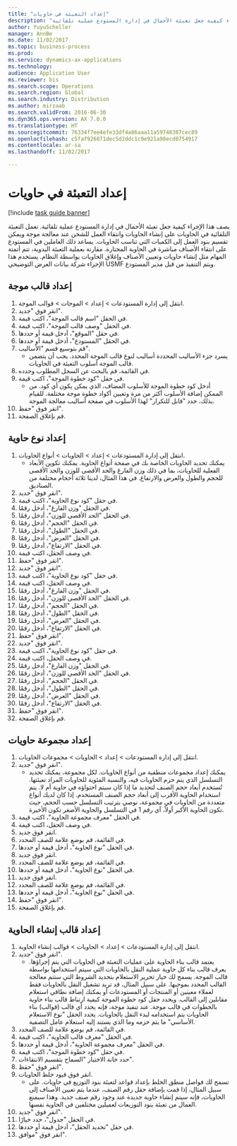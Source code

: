 ```yaml
--- 
title: "إعداد التعبئة في حاويات"
description: "يصف هذا الإجراء كيفية جعل تعبئة الأحمال في إدارة المستودع عملية تلقائية."
author: YuyuScheller
manager: AnnBe
ms.date: 11/02/2017
ms.topic: business-process
ms.prod: 
ms.service: dynamics-ax-applications
ms.technology: 
audience: Application User
ms.reviewer: bis
ms.search.scope: Operations
ms.search.region: Global
ms.search.industry: Distribution
ms.author: mirzaab
ms.search.validFrom: 2016-06-30
ms.dyn365.ops.version: AX 7.0.0
ms.translationtype: HT
ms.sourcegitcommit: 76334f7ee4efe33df4a86aaa11a59748387cec89
ms.openlocfilehash: c5faf926071dec5d2ddc1c9e921a98ecd0754917
ms.contentlocale: ar-sa
ms.lasthandoff: 11/02/2017

---
```

# <a name="set-up-containerization"></a>إعداد التعبئة في حاويات

[!include [task guide banner](../../includes/task-guide-banner.md)]

يصف هذا الإجراء كيفية جعل تعبئة الأحمال في إدارة المستودع عملية تلقائية. تعمل التعبئة التلقائية في الحاويات على إنشاء الحاويات وانتقاء العمل للشحن عند معالجة موجة ويمكن تقسيم بنود العمل إلى الكميات التي تناسب الحاويات. يساعد ذلك العاملين في المستودع على انتقاء الأصناف مباشرة في الحاوية المختارة. مقارنة بعملية التعبئة اليدوية، تتم أتمتة المهام مثل إنشاء حاويات وتعيين الأصناف وإغلاق الحاويات بواسطة النظام. يستخدم هذا الإجراء شركة بيانات العرض التوضيحي USMF ويتم التنفيذ من قبل مدير المستودع.


## <a name="set-up-a-wave-template"></a>إعداد قالب موجة
1. انتقل إلى إدارة المستودعات > إعداد > الموجات > قوالب الموجة.
2. انقر فوق "جديد".
3. في الحقل "اسم قالب الموجة"، اكتب قيمة.
4. في الحقل "وصف قالب الموجة"، اكتب قيمة.
5. في حقل "الموقع"، أدخل قيمة أو حددها.
6. في الحقل "المستودع"، أدخل قيمة أو حددها.
7. قم بتوسيع قسم "الأساليب".
    * يسرد جزء الأساليب المحددة أساليب لنوع قالب الموجة المحدد. يجب أن يتضمن قالب الموجة أسلوب التعبئة في الحاويات.  
8. في القائمة، قم بالبحث عن السجل المطلوب وحدده.
9. في حقل "كود خطوة الموجة"، اكتب قيمة.
    * أدخل كود خطوة الموجة للأسلوب المضاف، الذي يمكن يكون أي كود. من الممكن إضافة الأسلوب أكثر من مرة وتعيين أكواد خطوة موجة مختلفة. للقيام بذلك، حدد "قابل للتكرار" لهذا الأسلوب في صفحة أساليب معالجة الموجة.  
10. انقر فوق "حفظ".
11. قم بإغلاق الصفحة.

## <a name="set-up-a-container-type"></a>إعداد نوع حاوية
1. انتقل إلى إدارة المستودعات > إعداد > الحاويات > أنواع الحاويات.
    * يمكنك تحديد الحاويات الخاصة بك في صفحة أنواع الحاوية. يمكنك تكوين الأبعاد الفعلية للحاويات، بما في ذلك وزن الفارغ والحد الأقصى للوزن والحد الأقصى للحجم والطول والعرض والارتفاع. في هذا المثال، لدينا ثلاثة أحجام مختلفة من الصناديق.  
2. انقر فوق "جديد".
3. في حقل "كود نوع الحاوية"، اكتب قيمة.
4. في الحقل "وزن الفارغ‬"، أدخل رقمًا.
5. في الحقل "الحد الأقصى للوزن"، أدخل رقمًا.
6. في الحقل "الحجم‬"، أدخل رقمًا.
7. في الحقل "الطول"، أدخل رقمًا.
8. في الحقل "العرض"، أدخل رقمًا.
9. في الحقل "الارتفاع"، أدخل رقمًا.
10. في وصف الحقل، اكتب قيمة.
11. انقر فوق "حفظ".
12. انقر فوق "جديد".
13. في حقل "كود نوع الحاوية"، اكتب قيمة.
14. في وصف الحقل، اكتب قيمة.
15. في الحقل "وزن الفارغ‬"، أدخل رقمًا.
16. في الحقل "الحد الأقصى للوزن"، أدخل رقمًا.
17. في الحقل "الحجم‬"، أدخل رقمًا.
18. في الحقل "الطول"، أدخل رقمًا.
19. في الحقل "العرض"، أدخل رقمًا.
20. في الحقل "الارتفاع"، أدخل رقمًا.
21. انقر فوق "حفظ".
22. انقر فوق "جديد".
23. في حقل "كود نوع الحاوية"، اكتب قيمة.
24. في وصف الحقل، اكتب قيمة.
25. في الحقل "وزن الفارغ‬"، أدخل رقمًا.
26. في الحقل "الحد الأقصى للوزن"، أدخل رقمًا.
27. في الحقل "الحجم‬"، أدخل رقمًا.
28. في الحقل "الطول"، أدخل رقمًا.
29. في الحقل "العرض"، أدخل رقمًا.
30. في الحقل "الارتفاع"، أدخل رقمًا.
31. انقر فوق "حفظ".
32. قم بإغلاق الصفحة.

## <a name="set-up-a-container-group"></a>إعداد مجموعة حاويات
1. انتقل إلى إدارة المستودعات > إعداد > الحاويات > مجموعات الحاويات.
2. انقر فوق "جديد".
    * يمكنك إعداد مجموعات منطقية من أنواع الحاويات. لكل مجموعة، يمكنك تحديد التسلسل الذي يتم حزم الحاويات فيه، والنسبة المئوية للحاويات المراد تعبئتها. تُستخدم أبعاد حجم الصنف لتحديد ما إذا كان سيتم احتواؤه في حاوية أم لا. يتم استخدام الحاوية الأقرب إلى أبعاد حجم الصنف المستخدم. إذا كان لديك أنواع متعددة من الحاويات في مجموعة، نوصي بترتيب التسلسل حسب الحجم، حيث تكون الحاوية الأكبر أولاً، أي رقم 1 في التسلسل والحاوية الأصغر تكون الأخيرة.    
3. في الحقل "معرف مجموعة الحاوية"، اكتب قيمة.
4. في وصف الحقل، اكتب قيمة.
5. انقر فوق جديد.
6. في القائمة، قم بوضع علامة للصف المحدد.
7. في الحقل "نوع الحاوية"، أدخل قيمة أو حددها.
8. انقر فوق جديد.
9. في القائمة، قم بوضع علامة للصف المحدد.
10. في الحقل "نوع الحاوية"، أدخل قيمة أو حددها.
11. انقر فوق جديد.
12. في القائمة، قم بوضع علامة للصف المحدد.
13. في الحقل "نوع الحاوية"، أدخل قيمة أو حددها.
14. انقر فوق "حفظ".
15. قم بإغلاق الصفحة.

## <a name="set-up-a-container-build-template"></a>إعداد قالب إنشاء الحاوية
1. انتقل إلى إدارة المستودعات > إعداد > الحاويات > قوالب إنشاء الحاوية‬.
2. انقر فوق "جديد".
    * يعتمد قالب بناء الحاوية على عمليات التعبئة في الحاويات التي يتم إجراؤها. يعرف قالب بناء كل حاوية عملية النقل بالحاويات التي سيتم استخدامها بواسطة قالب الموجة. يسمح لك خيار تحرير الاستعلام بتحديد الشروط التي ستتم معالجة القالب المحدد بموجبها. على سبيل المثال، قد تريد تشغيل النقل بالحاويات فقط لعملاء معينين أو المنتجات أو المستودعات أو يمكنك إضافة نطاقي استعلام مقابلين إلى القالب. ويحدد حقل كود خطوة الموجة كيفية ارتباط قالب بناء حاوية بالخطوات في قالب موجة. عند تنفيذ موجة، فإنه يحدد أي قالب (قوالب) بناء الحاويات يتم استخدامه لبدء النقل بالحاويات. يحدد الحقل "نوع الاستعلام الأساسي" ما يتم حزمه وما الذي يستند إليه استعلام عامل التصفية.  
3. في القائمة، قم بوضع علامة للصف المحدد.
4. في الحقل "معرف قالب الحاوية"، اكتب قيمة.
5. في الحقل "معرف مجموعة الحاوية"، أدخل قيمة أو حددها.
6. في حقل "كود خطوة الموجة"، اكتب قيمة.
7. حدد خانة الاختيار "السماح بتقسيم الانتقاءات".
8. انقر فوق "حفظ".
9. انقر فوق قيود خلط الحاويات.
    * تسمح لك فواصل منطق الخلط بإعداد قواعد لتعبئة بنود التوزيع في حاويات. على سبيل المثال، إذا قمت بإضافة حقل رقم الصنف، عندما يتم تعيين الأصناف إلى الحاويات، فإنه سيتم إنشاء حاوية جديدة عند وجود رقم صنف جديد. وهذا سيمنع العمال من تعبئة بنود التوزيعات لعميلين مختلفين في الحاوية نفسها.  
10. انقر فوق "جديد".
11. في الحقل "جدول"، حدد خيارًا.
12. في حقل "تحديد الحقل"، أدخل قيمة أو حددها.
13. انقر فوق "موافق".



